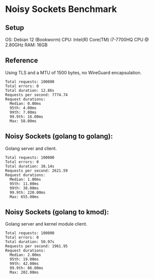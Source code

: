 # Noisy Sockets Benchmark

## Setup

OS: Debian 12 (Bookworm)
CPU: Intel(R) Core(TM) i7-7700HQ CPU @ 2.80GHz
RAM: 16GB

## Reference

Using TLS and a MTU of 1500 bytes, no WireGuard encapsulation.

```
Total requests: 100000
Total errors: 0
Total duration: 12.86s
Requests per second: 7774.74
Request durations:
  Median: 0.00ms
  95th: 4.00ms
  99th: 7.00ms
  99.9th: 16.00ms
  Max: 58.00ms
```

## Noisy Sockets (golang to golang):

Golang server and client.

```
Total requests: 100000
Total errors: 0
Total duration: 38.14s
Requests per second: 2621.59
Request durations:
  Median: 1.00ms
  95th: 11.00ms
  99th: 38.00ms
  99.9th: 220.00ms
  Max: 655.00ms
```

## Noisy Sockets (golang to kmod):

Golang server and kernel module client.

```
Total requests: 100000
Total errors: 0
Total duration: 50.97s
Requests per second: 1961.95
Request durations:
  Median: 2.00ms
  95th: 19.00ms
  99th: 42.00ms
  99.9th: 86.00ms
  Max: 202.00ms
```